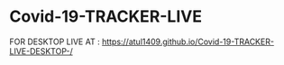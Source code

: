 # Covid-19-TRACKER-LIVE
FOR DESKTOP
LIVE AT : https://atul1409.github.io/Covid-19-TRACKER-LIVE-DESKTOP-/
